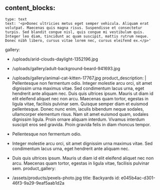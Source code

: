 content_blocks:
  - 
    type: text
    text: '<p>Donec ultricies metus eget semper vehicula. Aliquam erat volutpat. Maecenas quis magna risus. Suspendisse et consectetur turpis. Sed blandit congue nisl, quis congue mi vestibulum quis. Integer leo diam, tincidunt ac quam suscipit, mattis rutrum neque. Donec nibh libero, cursus vitae lorem nec, cursus eleifend ex.</p>'
gallery:
  - /uploads/arid-clouds-daylight-1352196.jpg
  - /uploads/gallery/adult-background-beard-941693.jpg
  - /uploads/gallery/animal-cat-kitten-17767.jpg
product_description: |
  Pellentesque non fermentum odio. Integer molestie arcu orci, sit amet dignissim urna maximus vitae. Sed condimentum lacus urna, eget hendrerit ante aliquam nec. Duis quis ultrices ipsum. Mauris ut diam id elit eleifend aliquet nec non arcu. Maecenas quam tortor, egestas in ligula vitae, facilisis pulvinar sem. Quisque semper diam et euismod pellentesque. Donec nunc enim, iaculis bibendum neque sodales, ullamcorper elementum risus. Nam sit amet euismod quam, sodales dignissim ligula. Proin ornare aliquam interdum. Vivamus interdum suscipit eros sed gravida. Proin gravida felis in diam rhoncus tempor.
  
  - Pellentesque non fermentum odio.
  - Integer molestie arcu orci, sit amet dignissim urna maximus vitae. Sed condimentum lacus urna, eget hendrerit ante aliquam nec.
  - Duis quis ultrices ipsum. Mauris ut diam id elit eleifend aliquet nec non arcu. Maecenas quam tortor, egestas in ligula vitae, facilisis pulvinar sem.
product_gallery:
  - /assets/products/pexels-photo.jpg
title: Backyards
id: e045b4ac-d301-46f3-9a29-9eaf5aab1d2a
